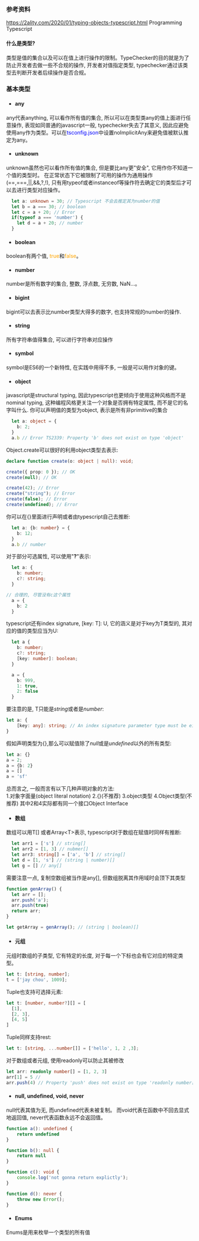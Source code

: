 ### 参考资料
https://2ality.com/2020/01/typing-objects-typescript.html
Programming Typescript

#### 什么是类型?
类型是值的集合以及可以在值上进行操作的限制。TypeChecker的目的就是为了防止开发者去做一些不合规的操作, 开发者对值指定类型, typechecker通过该类型去判断开发者后续操作是否合规。

### 基本类型
* #### any
any代表anything, 可以看作所有值的集合, 所以可以在类型类any的值上面进行任意操作, 表现如同普通的javascript一般, typechecker失去了其意义, 因此应避免使用any作为类型。可以在<span style="color: blue">tsconfig.json</span>中设置noImplicitAny来避免值被默认推定为any。
  
* #### unknown
unknown虽然也可以看作所有值的集合, 但是要比any更"安全", 它用作你不知道一个值的类型时。 在正常状态下它被限制了可用的操作为通用操作(\==,===,||,&&,?,!), 只有用typeof或者instanceof等操作符去确定它的类型后才可以去进行类型对应操作。
```typescript
  let a: unknown = 30; // Typescript 不会去推定其为number的值
  let b = a === 30; // boolean
  let c = a + 20; // Error
  if(typeof a === 'number') {
    let d = a + 20; // number
  }
```  
  
* #### boolean
boolean有两个值, <span style="color: orange">true</span>和<span style="color: orange">false</span>。

* #### number
number是所有数字的集合, 整数, 浮点数, 无穷数, NaN...。

* #### bigint 
bigint可以去表示比number类型大得多的数字, 也支持常规的number的操作.

* #### string
所有字符串值得集合, 可以进行字符串对应操作

* #### symbol
symbol是ES6的一个新特性, 在实践中用得不多, 一般是可以用作对象的键。

* #### object 
javascript是structural typing, 因此typescript也更倾向于使用这种风格而不是nominal typing, 这种编程风格更关注一个对象是否拥有特定属性, 而不是它的名字叫什么.
你可以声明值的类型为object, 表示是所有非primitive的集合
```typescript
  let a: object = {
    b: 2;
  }
  a.b // Error TS2339: Property 'b' does not exist on type 'object'
```
Object.create可以很好的利用object类型去表示:
```ts
declare function create(o: object | null): void;

create({ prop: 0 }); // OK
create(null); // OK

create(42); // Error
create("string"); // Error
create(false); // Error
create(undefined); // Error
```
你可以在{}里面进行声明或者由typescript自己去推断:
```typescript
  let a: {b: number} = {
    b: 12;
  }
  a.b // number
```  
对于部分可选属性, 可以使用"__?__"表示:
```ts
  let a: {
    b: number;
    c?: string;
  }

// 合理的, 尽管没有c这个属性
  a = {
    b: 2
  }
```
typescript还有index signature, [key: T]: U, 它的涵义是对于key为T类型的, 其对应的值的类型应当为U:
```ts
  let a {
    b: number;
    c?: string;
    [key: number]: boolean;
  }

  a = {
    b: 999,
    1: true,
    2: false
  }
```
要注意的是, T只能是*string*或者是*number*:
```ts
let a: {
    [key: any]: string; // An index signature parameter type must be either 'string' or 'number'
}
```
假如声明类型为{},那么可以赋值除了*null*或是*undefined*以外的所有类型:
```ts
let a: {}
a = 2;
a = {b: 2}
a = []
a = 'sf'
```
总而言之, 一般而言有以下几种声明对象的方法:  
    1.对象字面量(object literal notation)
    2.{}(不推荐)
    3.object类型
    4.Object类型(不推荐)
其中2和4实际都有同一个接口Object Interface
  
* #### 数组
数组可以用T[] 或者Array\<T>表示, typescript对于数组在赋值时同样有推断:
```ts
  let arr1 = ['s'] // string[]
  let arr2 = [1, 3] // nubmer[]
  let arr3: string[] = ['a', 'b'] // string[]
  let d = [1, 's'] // (string | number)[]
  let g = [] // any[]
```
需要注意一点, 复制空数组被当作是any[], 但数组脱离其作用域时会顶下其类型
```ts
function genArray() {
  let arr = [];
  arr.push('a');
  arr.push(true)
  return arr;
}

let getArray = genArray(); // (string | boolean)[]
```  
  
* #### 元组
元组时数组的子类型, 它有特定的长度, 对于每一个下标也会有它对应的特定类型。
```ts
let t: [string, number];
t = ['jay chou', 1009];
```
Tuple也支持可选择元素:
```ts
let t: [number, number?][] = [
  [1],
  [2, 3],
  [4, 5]
]
```  
Tuple同样支持rest:
```ts
let t: [string, ...number[]] = ['hello', 1, 2 ,3];
```  
对于数组或者元组, 使用readonly可以防止其被修改  
```ts
let arr: readonly number[] = [1, 2, 3]
arr[1] = 5 // 
arr.push(4) // Property 'push' does not exist on type 'readonly number[]'
```  

* #### null, undefined, void, never
null代表其值为无, 而undefined代表未被复制。
而void代表在函数中不回去显式地返回值, never代表函数永远不会返回值。
```ts
function a(): undefined {
    return undefined
}

function b(): null {
    return null
}

function c(): void {
    console.log('not gonna return explictly');
}

function d(): never {
    throw new Error();
}
```  

* #### Enums
Enums是用来枚举一个类型的所有值